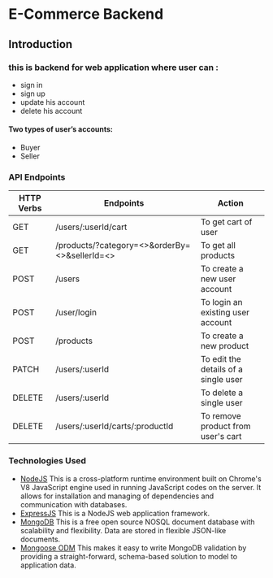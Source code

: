 # E-Commerce Backend
## Introduction
<h3>this is backend for web application where user can :</h3>
<ul>
<li>sign in </li>
<li>sign up </li>
<li>update his account</li>
<li>delete his account</li>
</ul>

#### Two types of user’s accounts:
* Buyer
* Seller

<!-- ### Project Support Features
* Users can signup and login to their accounts
* Public (non-authenticated) users can access all causes on the platform 
* Authenticated users can access all causes as well as create a new cause, edit their created cause and also delete what they've created. -->
<!-- ### Installation Guide
* Clone this repository [here](https://github.com/blackdevelopa/ProjectSupport.git).
* The develop branch is the most stable branch at any given time, ensure you're working from it.
* Run npm install to install all dependencies
* You can either work with the default mLab database or use your locally installed MongoDB. Do configure to your choice in the application entry file.
* Create an .env file in your project root folder and add your variables. See .env.sample for assistance. -->
<!--
### Usage
* Run npm start:dev to start the application.
* Connect to the API using Postman on port 3000. -->
### API Endpoints
| HTTP Verbs | Endpoints | Action |
| --- | --- | --- |
| GET | /users/:userId/cart | To get cart of user |
| GET | /products/?category=<>&orderBy=<>&sellerId=<> | To get all products |
| POST | /users | To create a new user account |
| POST | /user/login | To login an existing user account |
| POST | /products | To create a new product |
| PATCH | /users/:userId | To edit the details of a single user |
| DELETE | /users/:userId | To delete a single user |
| DELETE | /users/:userId/carts/:productId | To remove product from user's cart |
### Technologies Used
* [NodeJS](https://nodejs.org/) This is a cross-platform runtime environment built on Chrome's V8 JavaScript engine used in running JavaScript codes on the server. It allows for installation and managing of dependencies and communication with databases.
* [ExpressJS](https://www.expresjs.org/) This is a NodeJS web application framework.
* [MongoDB](https://www.mongodb.com/) This is a free open source NOSQL document database with scalability and flexibility. Data are stored in flexible JSON-like documents.
* [Mongoose ODM](https://mongoosejs.com/) This makes it easy to write MongoDB validation by providing a straight-forward, schema-based solution to model to application data.
<!-- ### Authors
* [Black Developa](https://github.com/blackdevelopa)
* ![alt text](https://avatars0.githubusercontent.com/u/29962968?s=400&u=7753a408ed02e51f88a13a5d11014484bc4d80ee&v=4) -->
<!-- ### License
This project is available for use under the MIT License. -->

